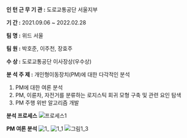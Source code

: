 **인 턴 근 무 기 관 :** 도로교통공단 서울지부
 
**기 간 :** 2021.09.06 ~ 2022.02.28
 
**팀 명 :** 위드 서울
 
**팀 원 :** 박호준, 이주천, 장효주

**수 상 :** 도로교통공단 이사장상(우수상)


**분 석 주 제 :** 개인형이동장치(PM)에 대한 다각적인 분석 

1. PM에 대한 여론 분석
2. PM, 이륜차, 자전거를 분류하는 로지스틱 회귀 모형 구축 및 관련 요인 탐색
3. PM 주행 위반 알고리즘 개발


**분석 프로세스**
![프로세스1](https://user-images.githubusercontent.com/91238910/165714567-917fc3de-fc77-482f-a0f6-f5ba60d32a4e.jpg)

**PM 여론 분석**
![1_](https://user-images.githubusercontent.com/91238910/165715145-aa56c481-9ff6-456a-870f-39d4ef28151f.png)
![1_1](https://user-images.githubusercontent.com/91238910/165715150-a59ef0dd-0451-4c5b-8117-f672ec8c4cc8.png)
![그림1_3](https://user-images.githubusercontent.com/91238910/167256074-74b60c99-eaa7-4e8d-aad3-39ee07f44b13.png)
